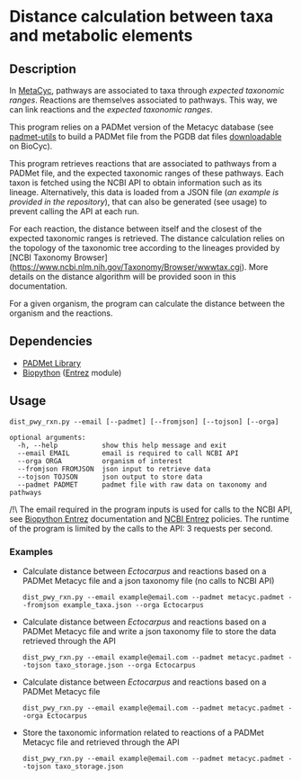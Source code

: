 # Distance calculation between taxa and metabolic elements

## Description

In [MetaCyc](http://metacyc.org/), pathways are associated to taxa through *expected taxonomic ranges*. Reactions are themselves associated to pathways. This way, we can link reactions and the *expected taxonomic ranges*. 

This program relies on a PADMet version of the Metacyc database (see [padmet-utils](https://github.com/AuReMe/padmet-utils/blob/master/connection/pgdb_to_padmet.py) to build a PADMet file from the PGDB dat files [downloadable](https://biocyc.org/download.shtml) on BioCyc).

This program retrieves reactions that are associated to pathways from a PADMet file, and the expected taxonomic ranges of these pathways. Each taxon is fetched using the NCBI API to obtain information such as its lineage. Alternatively, this data is loaded from a JSON file (*an example is provided in the repository*), that can also be generated (see usage) to prevent calling the API at each run. 

For each reaction, the distance between itself and the closest of the expected taxonomic ranges is retrieved. The distance calculation relies on the topology of the taxonomic tree according to the lineages provided by [NCBI Taxonomy Browser]
(https://www.ncbi.nlm.nih.gov/Taxonomy/Browser/wwwtax.cgi). More details on the distance algorithm will be provided soon in this documentation.

For a given organism, the program can calculate the distance between the organism and the reactions.

## Dependencies

* [PADMet Library](https://github.com/AuReMe/padmet)
* [Biopython](https://biopython.org/) ([Entrez](https://biopython.org/DIST/docs/api/Bio.Entrez-module.html) module)

## Usage

```
dist_pwy_rxn.py --email [--padmet] [--fromjson] [--tojson] [--orga] 

optional arguments:
  -h, --help           show this help message and exit
  --email EMAIL        email is required to call NCBI API
  --orga ORGA          organism of interest
  --fromjson FROMJSON  json input to retrieve data
  --tojson TOJSON      json output to store data
  --padmet PADMET      padmet file with raw data on taxonomy and pathways 
  ```


/!\ The email required in the program inputs is used for calls to the NCBI API, see [Biopython Entrez](https://biopython.org/DIST/docs/api/Bio.Entrez-module.html) documentation and [NCBI Entrez](https://www.ncbi.nlm.nih.gov/books/NBK25497/) policies. The runtime of the program is limited by the calls to the API: 3 requests per second. 


### Examples
* Calculate distance between *Ectocarpus* and reactions based on a PADMet Metacyc file and a json taxonomy file (no calls to NCBI API)
    
    ```dist_pwy_rxn.py --email example@email.com --padmet metacyc.padmet --fromjson example_taxa.json --orga Ectocarpus```

* Calculate distance between *Ectocarpus* and reactions based on a PADMet Metacyc file and write a json taxonomy file to store the data retrieved through the API
    
    ```dist_pwy_rxn.py --email example@email.com --padmet metacyc.padmet --tojson taxo_storage.json --orga Ectocarpus```

* Calculate distance between *Ectocarpus* and reactions based on a PADMet Metacyc file
    
    ```dist_pwy_rxn.py --email example@email.com --padmet metacyc.padmet --orga Ectocarpus```

* Store the taxonomic information related to reactions of a PADMet Metacyc file and retrieved through the API
    
    ```dist_pwy_rxn.py --email example@email.com --padmet metacyc.padmet --tojson taxo_storage.json```
